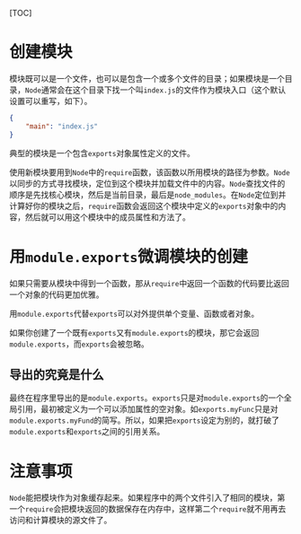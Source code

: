 [TOC]

# 创建模块

模块既可以是一个文件，也可以是包含一个或多个文件的目录；如果模块是一个目录，`Node`通常会在这个目录下找一个叫`index.js`的文件作为模块入口（这个默认设置可以重写，如下）。

```json
{
	"main": "index.js"
}
```



典型的模块是一个包含`exports`对象属性定义的文件。

使用新模块要用到`Node`中的`require`函数，该函数以所用模块的路径为参数。`Node`以同步的方式寻找模块，定位到这个模块并加载文件中的内容。`Node`查找文件的顺序是先找核心模块，然后是当前目录，最后是`node_modules`。在`Node`定位到并计算好你的模块之后，`require`函数会返回这个模块中定义的`exports`对象中的内容，然后就可以用这个模块中的成员属性和方法了。

# 用`module.exports`微调模块的创建

如果只需要从模块中得到一个函数，那从`require`中返回一个函数的代码要比返回一个对象的代码更加优雅。

用`module.exports`代替`exports`可以对外提供单个变量、函数或者对象。

如果你创建了一个既有`exports`又有`module.exports`的模块，那它会返回`module.exports`，而`exports`会被忽略。



## 导出的究竟是什么

最终在程序里导出的是`module.exports`。`exports`只是对`module.exports`的一个全局引用，最初被定义为一个可以添加属性的空对象。如`exports.myFunc`只是对`module.exports.myFund`的简写。所以，如果把`exports`设定为别的，就打破了`module.exports`和`exports`之间的引用关系。



# 注意事项

`Node`能把模块作为对象缓存起来。如果程序中的两个文件引入了相同的模块，第一个`require`会把模块返回的数据保存在内存中，这样第二个`require`就不用再去访问和计算模块的源文件了。
